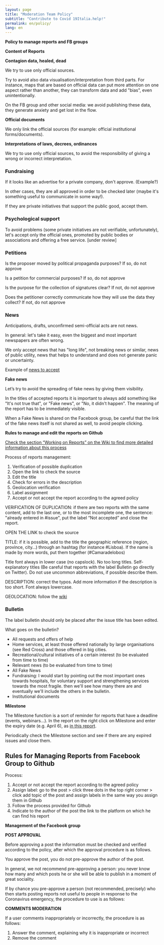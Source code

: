 ```yaml
---
layout: page
title: "Moderation Team Policy"
subtitle: "Contribute to Covid 19Italia.help!"
permalink: en/policy/
lang: en
---
```


**Policy to manage reports and FB groups**

**Content of Reports**

**Contagion data, healed, dead**

We try to use only official sources.

Try to avoid also data visualisation/interpretation from third parts. For instance, maps that are based on official data can put more attention on one aspect rather than another, they can transform data and add "bias", even unintentionally.

On the FB group and other social media: we avoid publishing these data, they generate anxiety and get lost in the flow.

**Official documents**

We only link the official sources (for example: official institutional forms/documents).

**Interpretations of laws, decrees, ordinances**

We try to use only official sources, to avoid the responsibility of giving a wrong or incorrect interpretation.


### **Fundraising**

If it looks like an advertise for a private company, don't approve. (Example?)

In other cases, they are all approved in order to be checked later (maybe it's something useful to communicate in some way!).

If they are private initiatives that support the public good, accept them.


### **Psychological** **support**

To avoid problems (some private initiatives are not verifiable, unfortunately), let's accept only the official ones, promoted by public bodies or associations and offering a free service. [under review]


### **Petitions**

Is the proposer moved by political propaganda purposes?  If so, do not approve

Is a petition for commercial purposes? If so, do not approve

Is the purpose for the collection of signatures clear? If not, do not approve

Does the petitioner correctly communicate how they will use the data they collect? If not, do not approve

### **News**

Anticipations, drafts, unconfirmed semi-official acts are not news.

In general: let's take it easy, even the biggest and most important newspapers are often wrong.

We only accept news that has "long life", not breaking news or similar, news of public utility, news that helps to understand and does not generate panic or uncertainty.

Example of [news to accept](https://github.com/emergenzeHack/covid19italia_segnalazioni/issues/399)

**Fake news**

Let’s try to avoid the spreading of fake news by giving them visibility.

In the titles of accepted reports it is important to always add something like "It's not true that", or "Fake news", or "No, it didn't happen". The meaning of the report has to be immediately visible.

When a Fake News is shared on the Facebook group, be careful that the link of the fake news itself is not shared as well, to avoid people clicking.

**Rules to manage and edit the reports on Github**

[Check the section “Working on Reports” on the Wiki to find more detailed information about this process](https://www.covid19italia.help/en/wiki/)

Process of reports management:

1. Verification of possible duplication
2. Open the link to check the source
3. Edit the title
4. Check for errors in the description
5. Geolocation verification
6. Label assignment
7. Accept or not accept the report according to the agreed policy

VERIFICATION OF DUPLICATION: if there are two reports with the same content, add to the last one, or to the most incomplete one, the sentence: "already entered in #issue", put the label “Not accepted” and close the report.

OPEN THE LINK to check the source

TITLE: if it is possible, add to the title the geographic reference (region, province, city…) through an hashtag (for instance #Lisboa). If the name is made by more words, put them together (#Camaradelobos)

Title font always in lower case (no capslock). No too long titles. Self-explanatory titles (Be careful that reports with the label Bulletin go directly on Twitter). Do not use uncommon abbreviations, if possible describe them.

DESCRIPTION: correct the typos. Add more information if the description is too short. Font always lowercase.

GEOLOCATION: follow the [wiki](https://www.covid19italia.help/en/wiki/)


### **Bulletin**

The label bulletin should only be placed after the issue title has been edited.

What goes on the bulletin?

*   All requests and offers of help
*   Home services, at least those offered nationally by large organisations (see Red Cross) and those offered in big cities.
*   Recreational/cultural initiatives of a certain interest (to be evaluated from time to time)
*   Relevant news (to be evaluated from time to time)
*   All Fake News
*   Fundraising: I would start by pointing out the most important ones towards hospitals, for voluntary support and strengthening services towards the most fragile. then we'll see how many there are and eventually we'll include the others in the bulletin.
*   Institutional documents

**Milestone**

The Milestone function is a sort of reminder for reports that have a deadline (events, webinars...). In the report on the right click on Milestone and enter the expiry date (e.g. April 6), as [in this report](https://github.com/emergenzeHack/covid19italia_segnalazioni/issues?q=is%3Aopen+is%3Aissue+milestone%3A%226+aprile%22).

Periodically check the Milestone section and see if there are any expired issues and close them.


## **Rules for Managing Reports from Facebook Group to Github**

Process:
1. Accept or not accept the report according to the agreed policy
2. Assign label: go to the post > click three dots in the top right corner > click add topic of the post and assign labels in the same way you assign them in Github
3. Follow the process provided for Github
4. Indicate to the author of the post the link to the platform on which he can find his report

**Management of the Facebook group**

**POST APPROVAL**

Before approving a post the information must be checked and verified according to the policy, after which the approval procedure is as follows.

You approve the post, you do not pre-approve the author of the post.

In general, we not recommend pre-approving a person: you never know how many and which posts he or she will be able to publish in a moment of great sociality.

If by chance you pre-approve a person (not recommended, precisely) who then starts posting reports not useful to people in response to the Coronavirus emergency, the procedure to use is as follows:

**COMMENTS MODERATION**

If a user comments inappropriately or incorrectly, the procedure is as follows:

1. Answer the comment, explaining why it is inappropriate or incorrect
2. Remove the comment